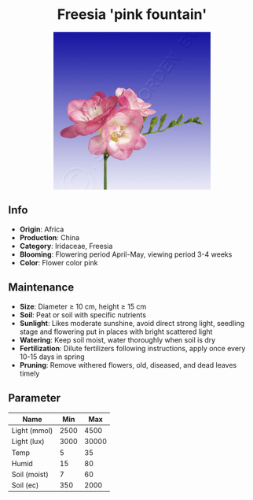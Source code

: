 <h1 align='center'>Freesia 'pink fountain'</h1>
<p align="center">
    <img 
        align='center'
        width='320'
        src="../images/freesia pink fountain.png" 
        alt='Freesia 'pink fountain'' />
</p>

## Info

 - **Origin**: Africa
 - **Production**: China
 - **Category**: Iridaceae, Freesia
 - **Blooming**: Flowering period April-May, viewing period 3-4 weeks
 - **Color**: Flower color pink

## Maintenance

 - **Size**: Diameter ≥ 10 cm, height ≥ 15 cm
 - **Soil**: Peat or soil with specific nutrients
 - **Sunlight**: Likes moderate sunshine, avoid direct strong light, seedling stage and flowering put in places with bright scattered light
 - **Watering**: Keep soil moist, water thoroughly when soil is dry
 - **Fertilization**: Dilute fertilizers following instructions,  apply once every 10-15 days in spring
 - **Pruning**: Remove withered flowers, old, diseased, and dead leaves timely

## Parameter

| Name         | Min  | Max   |
|--------------|------|-------|
| Light (mmol) | 2500 | 4500  |
| Light (lux)  | 3000 | 30000 |
| Temp         | 5    | 35    |
| Humid        | 15   | 80    |
| Soil (moist) | 7   | 60    |
| Soil (ec)    | 350  | 2000  |